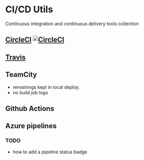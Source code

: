 # CI/CD Utils

Continuous integration and continuous delivery tools collection

## [CircleCI](./CircleCI.md) [![CircleCI](https://circleci.com/gh/davidkhala/ci-cd-utils/tree/master.svg?style=svg)](https://circleci.com/gh/davidkhala/ci-cd-utils/tree/master)


## [Travis](./Travis.md)


  
## TeamCity
- remainings kept in local deploy. 
- no build job logs 

## Github Actions

## Azure pipelines
### TODO
- how to add a pipeline status badge

